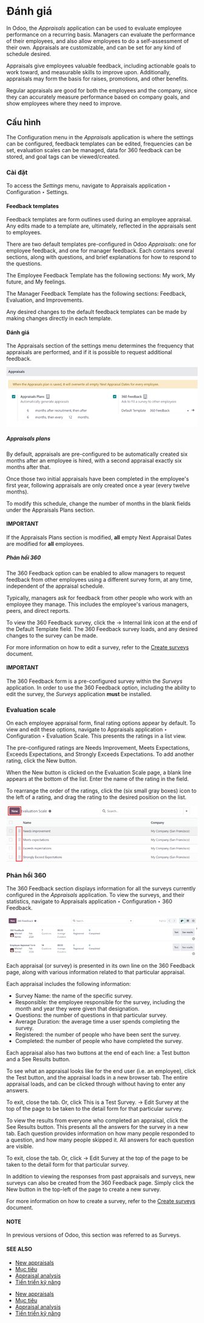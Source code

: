 # Đánh giá

In Odoo, the *Appraisals* application can be used to evaluate employee performance on a recurring
basis. Managers can evaluate the performance of their employees, and also allow employees to do a
self-assessment of their own. Appraisals are customizable, and can be set for any kind of schedule
desired.

Appraisals give employees valuable feedback, including actionable goals to work toward, and
measurable skills to improve upon. Additionally, appraisals may form the basis for raises,
promotions, and other benefits.

Regular appraisals are good for both the employees and the company, since they can accurately
measure performance based on company goals, and show employees where they need to improve.

## Cấu hình

The Configuration menu in the *Appraisals* application is where the settings can be
configured, feedback templates can be edited, frequencies can be set, evaluation scales can be
managed, data for 360 feedback can be stored, and goal tags can be viewed/created.

### Cài đặt

To access the *Settings* menu, navigate to Appraisals application ‣ Configuration
‣ Settings.

#### Feedback templates

Feedback templates are form outlines used during an employee appraisal. Any edits made to a template
are, ultimately, reflected in the appraisals sent to employees.

There are two default templates pre-configured in Odoo *Appraisals*: one for employee feedback, and
one for manager feedback. Each contains several sections, along with questions, and brief
explanations for how to respond to the questions.

The Employee Feedback Template has the following sections: My work,
My future, and My feelings.

The Manager Feedback Template has the following sections: Feedback,
Evaluation, and Improvements.

Any desired changes to the default feedback templates can be made by making changes directly in each
template.

#### Đánh giá

The Appraisals section of the settings menu determines the frequency that appraisals are
performed, and if it is possible to request additional feedback.

![The appraisals sections with the timeline filled in and 360 feedback enabled.](../../../.gitbook/assets/appraisals-setting.png)

<a id="appraisals-appraisal-plan"></a>

##### Appraisals plans

By default, appraisals are pre-configured to be automatically created six months after an employee
is hired, with a second appraisal exactly six months after that.

Once those two initial appraisals have been completed in the employee's first year, following
appraisals are only created once a year (every twelve months).

To modify this schedule, change the number of months in the blank fields under the
Appraisals Plans section.

#### IMPORTANT
If the Appraisals Plans section is modified, **all** empty Next Appraisal
Dates are modified for **all** employees.

##### Phản hồi 360

The 360 Feedback option can be enabled to allow managers to request feedback from other
employees using a different survey form, at any time, independent of the appraisal schedule.

Typically, managers ask for feedback from other people who work with an employee they manage. This
includes the employee's various managers, peers, and direct reports.

To view the 360 Feedback survey, click the → Internal link icon at the end
of the Default Template field. The 360 Feedback survey loads, and any
desired changes to the survey can be made.

For more information on how to edit a survey, refer to the [Create surveys](../../marketing/surveys/create.md)
document.

#### IMPORTANT
The 360 Feedback form is a pre-configured survey within the *Surveys* application. In
order to use the 360 Feedback option, including the ability to edit the survey, the
*Surveys* application **must** be installed.

### Evaluation scale

On each employee appraisal form, final rating options appear by default. To view and edit these
options, navigate to Appraisals application ‣ Configuration ‣ Evaluation Scale.
This presents the ratings in a list view.

The pre-configured ratings are Needs Improvement, Meets Expectations,
Exceeds Expectations, and Strongly Exceeds Expectations. To add another
rating, click the New button.

When the New button is clicked on the Evaluation Scale page, a blank line
appears at the bottom of the list. Enter the name of the rating in the field.

To rearrange the order of the ratings, click the (six small gray boxes) icon to the left
of a rating, and drag the rating to the desired position on the list.

![The evaluation scale, with the new button and click and drag icons highlighted.](../../../.gitbook/assets/evaluation-scale.png)

### Phản hồi 360

The 360 Feedback section displays information for all the surveys currently configured
in the *Appraisals* application. To view the surveys, and their statistics, navigate to
Appraisals application ‣ Configuration ‣ 360 Feedback.

![A list view of all available surveys in the Appraisals application.](../../../.gitbook/assets/survey-list.png)

Each appraisal (or survey) is presented in its own line on the 360 Feedback page, along
with various information related to that particular appraisal.

Each appraisal includes the following information:

- Survey Name: the name of the specific survey.
- Responsible: the employee responsible for the survey, including the month and year
  they were given that designation.
- Questions: the number of questions in that particular survey.
- Average Duration: the average time a user spends completing the survey.
- Registered: the number of people who have been sent the survey.
- Completed: the number of people who have completed the survey.

Each appraisal also has two buttons at the end of each line: a Test button and a
See Results button.

To see what an appraisal looks like for the end user (i.e. an employee), click the Test
button, and the appraisal loads in a new browser tab. The entire appraisal loads, and can be clicked
through without having to enter any answers.

To exit, close the tab. Or, click This is a Test Survey. → Edit Survey at the top of the
page to be taken to the detail form for that particular survey.

To view the results from everyone who completed an appraisal, click the See Results
button. This presents all the answers for the survey in a new tab. Each question provides
information on how many people responded to a question, and how many people skipped it. All answers
for each question are visible.

To exit, close the tab. Or, click → Edit Survey at the top of the page to be taken to
the detail form for that particular survey.

In addition to viewing the responses from past appraisals and surveys, new surveys can also be
created from the 360 Feedback page. Simply click the New button in the
top-left of the page to create a new survey.

For more information on how to create a survey, refer to the [Create surveys](../../marketing/surveys/create.md)
document.

#### NOTE
In previous versions of Odoo, this section was referred to as Surveys.

#### SEE ALSO
- [New appraisals](new_appraisals.md)
- [Mục tiêu](goals.md)
- [Appraisal analysis](appraisal_analysis.md)
- [Tiến triển kỹ năng](skills_evolution.md)

* [New appraisals](new_appraisals.md)
* [Mục tiêu](goals.md)
* [Appraisal analysis](appraisal_analysis.md)
* [Tiến triển kỹ năng](skills_evolution.md)
